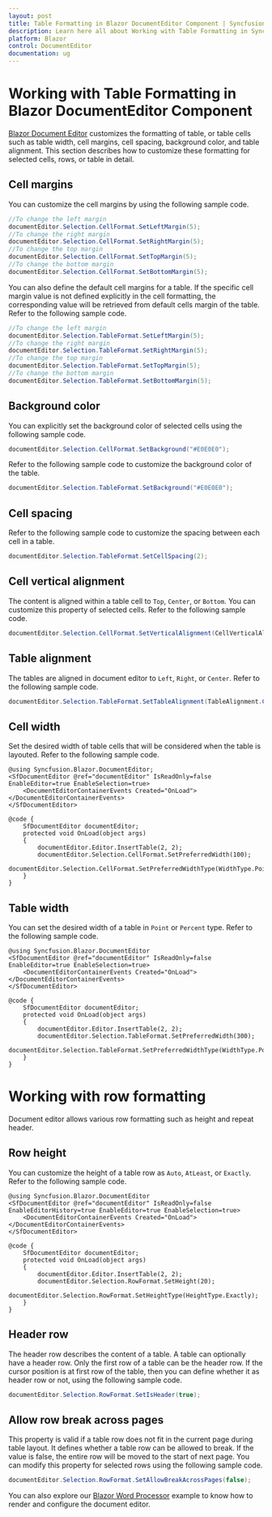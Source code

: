 ```yaml
---
layout: post
title: Table Formatting in Blazor DocumentEditor Component | Syncfusion
description: Learn here all about Working with Table Formatting in Syncfusion Blazor DocumentEditor component and more.
platform: Blazor
control: DocumentEditor
documentation: ug
---
```


# Working with Table Formatting in Blazor DocumentEditor Component

[Blazor Document Editor](https://www.syncfusion.com/blazor-components/blazor-word-processor) customizes the formatting of table, or table cells such as table width, cell margins, cell spacing, background color, and table alignment. This section describes how to customize these formatting for selected cells, rows, or table in detail.

## Cell margins

You can customize the cell margins by using the following sample code.

```csharp
//To change the left margin
documentEditor.Selection.CellFormat.SetLeftMargin(5);
//To change the right margin
documentEditor.Selection.CellFormat.SetRightMargin(5);
//To change the top margin
documentEditor.Selection.CellFormat.SetTopMargin(5);
//To change the bottom margin
documentEditor.Selection.CellFormat.SetBottomMargin(5);
```

You can also define the default cell margins for a table. If the specific cell margin value is not defined explicitly in the cell formatting, the corresponding value will be retrieved from default cells margin of the table. Refer to the following sample code.

```csharp
//To change the left margin
documentEditor.Selection.TableFormat.SetLeftMargin(5);
//To change the right margin
documentEditor.Selection.TableFormat.SetRightMargin(5);
//To change the top margin
documentEditor.Selection.TableFormat.SetTopMargin(5);
//To change the bottom margin
documentEditor.Selection.TableFormat.SetBottomMargin(5);
```

## Background color

You can explicitly set the background color of selected cells using the following sample code.

```csharp
documentEditor.Selection.CellFormat.SetBackground("#E0E0E0");
```

Refer to the following sample code to customize the background color of the table.

```csharp
documentEditor.Selection.TableFormat.SetBackground("#E0E0E0");
```

## Cell spacing

Refer to the following sample code to customize the spacing between each cell in a table.

```csharp
documentEditor.Selection.TableFormat.SetCellSpacing(2);
```

## Cell vertical alignment

The content is aligned within a table cell to `Top`, `Center`, or `Bottom`. You can customize this property of selected cells. Refer to the following sample code.

```csharp
documentEditor.Selection.CellFormat.SetVerticalAlignment(CellVerticalAlignment.Bottom);
```

## Table alignment

The tables are aligned in document editor to `Left`, `Right`, or `Center`. Refer to the following sample code.

```csharp
documentEditor.Selection.TableFormat.SetTableAlignment(TableAlignment.Center);
```

## Cell width

Set the desired width of table cells that will be considered when the table is layouted. Refer to the following sample code.

```cshtml
@using Syncfusion.Blazor.DocumentEditor;
<SfDocumentEditor @ref="documentEditor" IsReadOnly=false EnableEditor=true EnableSelection=true>
    <DocumentEditorContainerEvents Created="OnLoad"></DocumentEditorContainerEvents>
</SfDocumentEditor>

@code {
    SfDocumentEditor documentEditor;
    protected void OnLoad(object args)
    {
        documentEditor.Editor.InsertTable(2, 2);
        documentEditor.Selection.CellFormat.SetPreferredWidth(100);
        documentEditor.Selection.CellFormat.SetPreferredWidthType(WidthType.Point);
    }
}
```

## Table width

You can set the desired width of a table in `Point` or `Percent` type. Refer to the following sample code.

```cshtml
@using Syncfusion.Blazor.DocumentEditor
<SfDocumentEditor @ref="documentEditor" IsReadOnly=false EnableEditor=true EnableSelection=true>
    <DocumentEditorContainerEvents Created="OnLoad"></DocumentEditorContainerEvents>
</SfDocumentEditor>

@code {
    SfDocumentEditor documentEditor;
    protected void OnLoad(object args)
    {
        documentEditor.Editor.InsertTable(2, 2);
        documentEditor.Selection.TableFormat.SetPreferredWidth(300);
        documentEditor.Selection.TableFormat.SetPreferredWidthType(WidthType.Point);
    }
}
```

# Working with row formatting

Document editor allows various row formatting such as height and repeat header.

## Row height

You can customize the height of a table row as `Auto`, `AtLeast`, or `Exactly`. Refer to the following sample code.

```cshtml
@using Syncfusion.Blazor.DocumentEditor
<SfDocumentEditor @ref="documentEditor" IsReadOnly=false EnableEditorHistory=true EnableEditor=true EnableSelection=true>
    <DocumentEditorContainerEvents Created="OnLoad"></DocumentEditorContainerEvents>
</SfDocumentEditor>

@code {
    SfDocumentEditor documentEditor;
    protected void OnLoad(object args)
    {
        documentEditor.Editor.InsertTable(2, 2);
        documentEditor.Selection.RowFormat.SetHeight(20);
        documentEditor.Selection.RowFormat.SetHeightType(HeightType.Exactly);
    }
}
```

## Header row

The header row describes the content of a table. A table can optionally have a header row. Only the first row of a table can be the header row. If the cursor position is at first row of the table, then you can define whether it as header row or not, using the following sample code.

```csharp
documentEditor.Selection.RowFormat.SetIsHeader(true);
```

## Allow row break across pages

This property is valid if a table row does not fit in the current page during table layout. It defines whether a table row can be allowed to break. If the value is false, the entire row will be moved to the start of next page. You can modify this property for selected rows using the following sample code.

```csharp
documentEditor.Selection.RowFormat.SetAllowBreakAcrossPages(false);
```

You can also explore our [Blazor Word Processor](https://blazor.syncfusion.com/demos/document-editor/default-functionalities) example to know how to render and configure the document editor.
